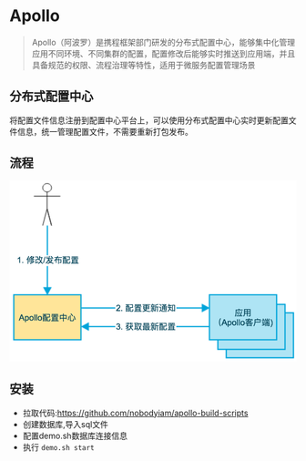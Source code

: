 # Apollo

>Apollo（阿波罗）是携程框架部门研发的分布式配置中心，能够集中化管理应用不同环境、不同集群的配置，配置修改后能够实时推送到应用端，并且具备规范的权限、流程治理等特性，适用于微服务配置管理场景

## 分布式配置中心

将配置文件信息注册到配置中心平台上，可以使用分布式配置中心实时更新配置文件信息，统一管理配置文件，不需要重新打包发布。

## 流程

![2020321874](/assets/2020321874.png)

## 安装

- 拉取代码:<https://github.com/nobodyiam/apollo-build-scripts>
- 创建数据库,导入sql文件
- 配置demo.sh数据库连接信息
- 执行 `demo.sh start`